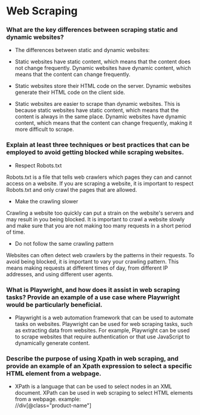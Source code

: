 # Web Scraping

### What are the key differences between scraping static and dynamic websites?
- The differences between static and dynamic websites:

- Static websites have static content, which means that the content does not change frequently. Dynamic websites have dynamic content, which means that the content can change frequently.
- Static websites store their HTML code on the server. Dynamic websites generate their HTML code on the client side.
- Static websites are easier to scrape than dynamic websites. This is because static websites have static content, which means that the content is always in the same place. Dynamic websites have dynamic content, which means that the content can change frequently, making it more difficult to scrape.
### Explain at least three techniques or best practices that can be employed to avoid getting blocked while scraping websites.
- Respect Robots.txt

Robots.txt is a file that tells web crawlers which pages they can and cannot access on a website. If you are scraping a website, it is important to respect Robots.txt and only crawl the pages that are allowed.

- Make the crawling slower

Crawling a website too quickly can put a strain on the website's servers and may result in you being blocked. It is important to crawl a website slowly and make sure that you are not making too many requests in a short period of time.

- Do not follow the same crawling pattern

Websites can often detect web crawlers by the patterns in their requests. To avoid being blocked, it is important to vary your crawling pattern. This means making requests at different times of day, from different IP addresses, and using different user agents.

### What is Playwright, and how does it assist in web scraping tasks? Provide an example of a use case where Playwright would be particularly beneficial.

- Playwright is a web automation framework that can be used to automate tasks on websites. Playwright can be used for web scraping tasks, such as extracting data from websites.
 For example, Playwright can be used to scrape websites that require authentication or that use JavaScript to dynamically generate content.


### Describe the purpose of using Xpath in web scraping, and provide an example of an Xpath expression to select a specific HTML element from a webpage.
- XPath is a language that can be used to select nodes in an XML document. XPath can be used in web scraping to select HTML elements from a webpage.
example:  
//div[@class="product-name"]